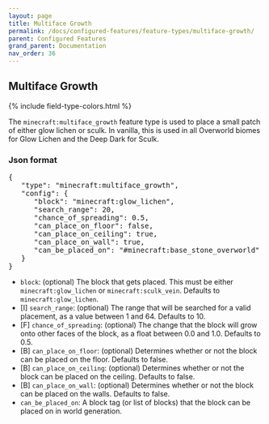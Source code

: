 ```yaml
---
layout: page
title: Multiface Growth
permalink: /docs/configured-features/feature-types/multiface-growth/
parent: Configured Features
grand_parent: Documentation
nav_order: 36
---
```


## Multiface Growth

<head>
    {% include field-type-colors.html %}
</head>

The `minecraft:multiface_growth` feature type is used to place a small patch of either glow lichen or sculk. In vanilla, this is used in all Overworld biomes for Glow Lichen and the Deep Dark for Sculk.

### Json format

<pre>
{
   "type": "minecraft:multiface_growth",
   "config": {
      "block": "minecraft:glow_lichen",
      "search_range": 20,
      "chance_of_spreading": 0.5,
      "can_place_on_floor": false,
      "can_place_on_ceiling": true,
      "can_place_on_wall": true,
      "can_be_placed_on": "#minecraft:base_stone_overworld"
   }
}
</pre>

* `block`: (optional) The block that gets placed. This must be either `minecraft:glow_lichen` or `minecraft:sculk_vein`. Defaults to `minecraft:glow_lichen`.
* ‌<bl>[I]</bl> `search_range`: (optional) The range that will be searched for a valid placement, as a value between 1 and 64. Defaults to 10.
* ‌<ye>[F]</ye> `chance_of_spreading`: (optional) The change that the block will grow onto other faces of the block, as a float between 0.0 and 1.0. Defaults to 0.5.
* ‌<or>[B]</or> `can_place_on_floor`: (optional) Determines whether or not the block can be placed on the floor. Defaults to false.
* ‌<or>[B]</or> `can_place_on_ceiling`: (optional) Determines whether or not the block can be placed on the ceiling. Defaults to false.
* ‌<or>[B]</or> `can_place_on_wall`: (optional) Determines whether or not the block can be placed on the walls. Defaults to false.
* `can_be_placed_on`: A block tag (or list of blocks) that the block can be placed on in world generation.